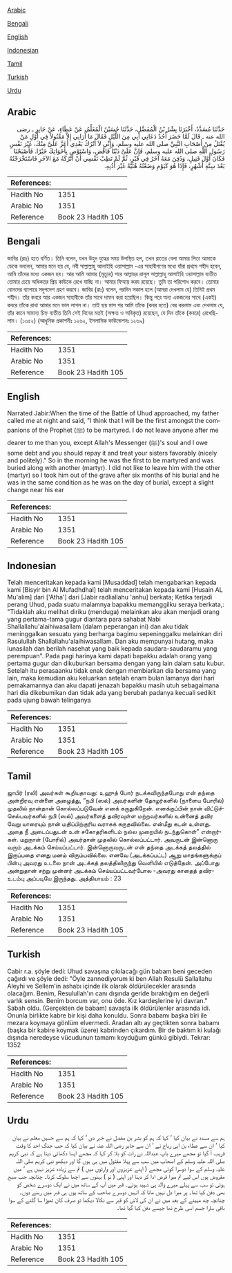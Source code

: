 [Arabic](#arabic)

[Bengali](#bengali)

[English](#english)

[Indonesian](#indonesian)

[Tamil](#tamil)

[Turkish](#turkish)

[Urdu](#urdu)

## Arabic


<div dir="rtl" lang="ar" style={{fontSize:'larger',backgroundColor:'#f8f9fa',padding:20}}>
حَدَّثَنَا مُسَدَّدٌ، أَخْبَرَنَا بِشْرُ بْنُ الْمُفَضَّلِ، حَدَّثَنَا حُسَيْنٌ الْمُعَلِّمُ، عَنْ عَطَاءٍ، عَنْ جَابِرٍ ـ رضى الله عنه ـ قَالَ لَمَّا حَضَرَ أُحُدٌ دَعَانِي أَبِي مِنَ اللَّيْلِ فَقَالَ مَا أُرَانِي إِلاَّ مَقْتُولاً فِي أَوَّلِ مَنْ يُقْتَلُ مِنْ أَصْحَابِ النَّبِيِّ صلى الله عليه وسلم، وَإِنِّي لاَ أَتْرُكُ بَعْدِي أَعَزَّ عَلَىَّ مِنْكَ، غَيْرَ نَفْسِ رَسُولِ اللَّهِ صلى الله عليه وسلم، فَإِنَّ عَلَىَّ دَيْنًا فَاقْضِ، وَاسْتَوْصِ بِأَخَوَاتِكَ خَيْرًا‏.‏ فَأَصْبَحْنَا فَكَانَ أَوَّلَ قَتِيلٍ، وَدُفِنَ مَعَهُ آخَرُ فِي قَبْرٍ، ثُمَّ لَمْ تَطِبْ نَفْسِي أَنْ أَتْرُكَهُ مَعَ الآخَرِ فَاسْتَخْرَجْتُهُ بَعْدَ سِتَّةِ أَشْهُرٍ، فَإِذَا هُوَ كَيَوْمِ وَضَعْتُهُ هُنَيَّةً غَيْرَ أُذُنِهِ‏.‏
</div>
<div style={{backgroundColor:'#f8f9fa',padding:20, marginBottom: 10}}><table> <thead> <tr> <th>References:</th> <th></th> </tr> </thead> <tbody><tr><td>Hadith No</td><td>1351</td></tr><tr><td>Arabic No</td><td>1351</td></tr><tr><td>Reference</td><td>Book 23 Hadith 105</td></tr></tbody></table></div>

## Bengali


<div dir="ltr" lang="bn" style={{fontSize:'larger',backgroundColor:'#f8f9fa',padding:20}}>
জাবির (রাঃ) হতে বর্ণিত। তিনি বলেন, যখন উহুদ যুদ্ধের সময় উপস্থিত হল, তখন রাতের বেলা আমার পিতা আমাকে ডেকে বললেন, আমার মনে হয় যে, নবী সাল্লাল্লাহু আলাইহি ওয়াসাল্লাম -এর সাহাবীগণের মধ্যে যাঁরা প্রথমে শহীদ হবেন, আমি তাঁদের মধ্যে একজন হব। আর আমি আমার (মৃত্যুর) পরে আল্লাহর রাসূল সাল্লাল্লাহু আলাইহি ওয়াসাল্লাম ব্যতীত তোমার চেয়ে অধিকতর প্রিয় কাউকে রেখে যাচ্ছি না। আমার যিম্মায় করয রয়েছে। তুমি তা পরিশোধ করবে। তোমার বোনদের ব্যাপারে সদুপদেশ গ্রহণ করবে। জাবির (রাঃ) বলেন, পরদিন সকাল হলে (আমরা দেখলাম যে) তিনিই প্রথম শহীদ। তাঁর কবরে আর একজন সাহাবীকে তাঁর সাথে দাফন করা হয়েছিল। কিন্তু পরে অন্য একজনের সাথে (একই) কবরে তাঁকে রাখা আমার মনে ভাল লাগল না। তাই ছয় মাস পর আমি তাঁকে (কবর হতে) বের করলাম এবং দেখলাম যে, তাঁর কানে সামান্য চিহ্ন ব্যতীত তিনি সেই দিনের মতই (অক্ষত ও অবিকৃত) রয়েছেন, যে দিন তাঁকে (কবরে) রেখেছিলাম। (১৩৫২) (আধুনিক প্রকাশনীঃ ১২৬২, ইসলামিক ফাউন্ডেশনঃ ১২৬৯)
</div>
<div style={{backgroundColor:'#f8f9fa',padding:20, marginBottom: 10}}><table> <thead> <tr> <th>References:</th> <th></th> </tr> </thead> <tbody><tr><td>Hadith No</td><td>1351</td></tr><tr><td>Arabic No</td><td>1351</td></tr><tr><td>Reference</td><td>Book 23 Hadith 105</td></tr></tbody></table></div>

## English


<div dir="ltr" lang="en" style={{fontSize:'larger',backgroundColor:'#f8f9fa',padding:20}}>
Narrated Jabir:When the time of the Battle of Uhud approached, my father called me at night and said, "I think that I will be the first amongst the companions of the Prophet (ﷺ) to be martyred. I do not leave anyone after me dearer to me than you, except Allah's Messenger (ﷺ)'s soul and I owe some debt and you should repay it and treat your sisters favorably (nicely and politely)." So in the morning he was the first to be martyred and was buried along with another (martyr). I did not like to leave him with the other (martyr) so I took him out of the grave after six months of his burial and he was in the same condition as he was on the day of burial, except a slight change near his ear
</div>
<div style={{backgroundColor:'#f8f9fa',padding:20, marginBottom: 10}}><table> <thead> <tr> <th>References:</th> <th></th> </tr> </thead> <tbody><tr><td>Hadith No</td><td>1351</td></tr><tr><td>Arabic No</td><td>1351</td></tr><tr><td>Reference</td><td>Book 23 Hadith 105</td></tr></tbody></table></div>

## Indonesian


<div dir="ltr" lang="id" style={{fontSize:'larger',backgroundColor:'#f8f9fa',padding:20}}>
Telah menceritakan kepada kami [Musaddad] telah mengabarkan kepada kami [Bisyir bin Al Mufadhdhal] telah menceritakan kepada kami [Husain AL Mu'alim] dari ['Atha'] dari [Jabir radliallahu 'anhu] berkata; Ketika terjadi perang Uhud, pada suatu malamnya bapakku memanggilku seraya berkata,: "Tidaklah aku melihat diriku (menduga) melainkan aku akan menjadi orang yang pertama-tama gugur diantara para sahabat Nabi Shallallahu'alaihiwasallam (dalam peperangan ini) dan aku tidak meninggalkan sesuatu yang berharga bagimu sepeninggalku melainkan diri Rasulullah Shallallahu'alaihiwasallam. Dan aku mempunyai hutang, maka lunasilah dan berilah nasehat yang baik kepada saudara-saudaramu yang perempuan". Pada pagi harinya kami dapati bapakku adalah orang yang pertama gugur dan dikuburkan bersama dengan yang lain dalam satu kubur. Setelah itu perasaanku tidak enak dengan membiarkan dia bersama yang lain, maka kemudian aku keluarkan setelah enam bulan lamanya dari hari pemakamannya dan aku dapati jenazah bapakku masih utuh sebagaimana hari dia dikebumikan dan tidak ada yang berubah padanya kecuali sedikit pada ujung bawah telinganya
</div>
<div style={{backgroundColor:'#f8f9fa',padding:20, marginBottom: 10}}><table> <thead> <tr> <th>References:</th> <th></th> </tr> </thead> <tbody><tr><td>Hadith No</td><td>1351</td></tr><tr><td>Arabic No</td><td>1351</td></tr><tr><td>Reference</td><td>Book 23 Hadith 105</td></tr></tbody></table></div>

## Tamil


<div dir="ltr" lang="ta" style={{fontSize:'larger',backgroundColor:'#f8f9fa',padding:20}}>
ஜாபிர் (ரலி) அவர்கள் கூறியதாவது: உஹுத் போர் நடக்கவிருந்தபோது என் தந்தை அன்றிரவு என்னை அழைத்து, “நபி (ஸல்) அவர்களின் தோழர்களில் (நாளைய போரில்) முதலில் நான்தான் கொல்லப்படுவேன் எனக் கருதுகிறேன். எனக்குப்பின் நான் விட்டுச்செல்பவர்களில் நபி (ஸல்) அவர்களைத் தவிரவுள்ள மற்றவர்களில் உன்னைத் தவிர வேறு யாரையும் நான் மதிப்பிற்குரிய வராகக் கருதவில்லை. என்மீது கடன் உள்ளது. அதை நீ அடைப்பதுடன் உன் சகோதரிகளிடம் நல்ல முறையில் நடந்துகொள்” என்றார்கள். மறுநாள் (போரில்) அவர்தான் முதலில் கொல்லப்பட்டார். அவருடன் இன்னொரு வரும் அடக்கம் செய்யப்பட்டார். இன்னொருவருடன் என் தந்தை அடக்கத் தலத்தில் இருப்பதை எனது மனம் விரும்பவில்லை. எனவே (அடக்கப்பட்ட) ஆறு மாதங்களுக்குப் பின்பு அவரது உடலை நான் அடக்கத் தலத்திலிருந்து வெளியில் எடுத்தேன். அப்போது அன்றுதான் சற்று முன்னர் அடக்கம் செய்யப்பட்டவர்போல -அவரது காதைத் தவிர- உடம்பு அப்படியே இருந்தது. அத்தியாயம் : 23
</div>
<div style={{backgroundColor:'#f8f9fa',padding:20, marginBottom: 10}}><table> <thead> <tr> <th>References:</th> <th></th> </tr> </thead> <tbody><tr><td>Hadith No</td><td>1351</td></tr><tr><td>Arabic No</td><td>1351</td></tr><tr><td>Reference</td><td>Book 23 Hadith 105</td></tr></tbody></table></div>

## Turkish


<div dir="ltr" lang="tr" style={{fontSize:'larger',backgroundColor:'#f8f9fa',padding:20}}>
Cabir r.a. şöyle dedi: Uhud savaşına çıkılacağı gün babam beni geceden çağırdı ve şöyle dedi: "Öyle zannediyorum ki ben Allah Resulü Sallallahu Aleyhi ve Sellem'in ashabı içinde ilk olarak öldürülecekler arasında olacağım. Benim, Resulullah'ın canı dışında geride bıraktığım en değerli varlık sensin. Benim borcum var, onu öde. Kız kardeşlerine iyi davran." Sabah oldu. (Gerçekten de babam) savaşta ilk öldürülenler arasında idi. Onunla birlikte kabre bir kişi daha konuldu. Sonra babamı başka bîri ile mezara koymaya gönlüm elvermedi. Aradan altı ay geçtikten sonra babamı (başka bir kabire koymak üzere) kabrinden çıkardım. Bir de baktım ki kulağı dışında neredeyse vücudunun tamamı koyduğum günkü gibiydi. Tekrar: 1352
</div>
<div style={{backgroundColor:'#f8f9fa',padding:20, marginBottom: 10}}><table> <thead> <tr> <th>References:</th> <th></th> </tr> </thead> <tbody><tr><td>Hadith No</td><td>1351</td></tr><tr><td>Arabic No</td><td>1351</td></tr><tr><td>Reference</td><td>Book 23 Hadith 105</td></tr></tbody></table></div>

## Urdu


<div dir="rtl" lang="ur" style={{fontSize:'larger',backgroundColor:'#f8f9fa',padding:20}}>
ہم سے مسدد نے بیان کیا ‘ کہا کہ ہم کو بشر بن مفضل نے خبر دی ‘ کہا کہ ہم سے حسین معلم نے بیان کیا ‘ ان سے عطاء بن ابی رباح نے ‘ ان سے جابر رضی اللہ عنہ نے بیان کیا کہ جب جنگ احد کا وقت قریب آ گیا تو مجھے میرے باپ عبداللہ نے رات کو بلا کر کہا کہ مجھے ایسا دکھائی دیتا ہے کہ نبی کریم صلی اللہ علیہ وسلم کے اصحاب میں سب سے پہلا مقتول میں ہی ہوں گا اور دیکھو نبی کریم صلی اللہ علیہ وسلم کے سوا دوسرا کوئی مجھے ( اپنے عزیزوں اور وارثوں میں ) تم سے زیادہ عزیز نہیں ہے ‘ میں مقروض ہوں اس لیے تم میرا قرض ادا کر دینا اور اپنی ( نو ) بہنوں سے اچھا سلوک کرنا۔ چنانچہ جب صبح ہوئی تو سب سے پہلے میرے والد ہی شہید ہوئے۔ قبر میں آپ کے ساتھ میں نے ایک دوسرے شخص کو بھی دفن کیا تھا۔ پر میرا دل نہیں مانا کہ انہیں دوسرے صاحب کے ساتھ یوں ہی قبر میں رہنے دوں۔ چنانچہ چھ مہینے کے بعد میں نے ان کی لاش کو قبر سے نکالا دیکھا تو صرف کان تھوڑا سا گلنے کے سوا باقی سارا جسم اسی طرح تھا جیسے دفن کیا گیا تھا۔
</div>
<div style={{backgroundColor:'#f8f9fa',padding:20, marginBottom: 10}}><table> <thead> <tr> <th>References:</th> <th></th> </tr> </thead> <tbody><tr><td>Hadith No</td><td>1351</td></tr><tr><td>Arabic No</td><td>1351</td></tr><tr><td>Reference</td><td>Book 23 Hadith 105</td></tr></tbody></table></div>